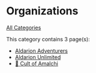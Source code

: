 # Organizations

[All Categories](/categories)

This category contains 3 page(s):

- [Aldarion Adventurers](/adventures/dauriels-mansion/organizations/aldarion-adventurers/)
- [Aldarion Unlimited](/adventures/dauriels-mansion/organizations/aldarion-unlimited/)
- [🔐 Cult of Amalchi](/adventures/dauriels-mansion/organizations/cult-of-amalchi/)
